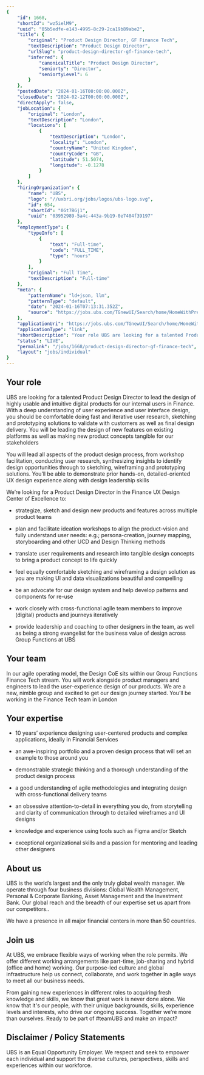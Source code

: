 ```yaml
---
{
	"id": 1668,
	"shortId": "wz5ielM9",
	"uuid": "05b5edfe-e143-4995-8c29-2ca19b89abe2",
	"title": {
		"original": "Product Design Director, GF Finance Tech",
		"textDescription": "Product Design Director",
		"urlSlug": "product-design-director-gf-finance-tech",
		"inferred": {
			"canonicalTitle": "Product Design Director",
			"seniorty": "Director",
			"seniortyLevel": 6
		}
	},
	"postedDate": "2024-01-16T00:00:00.000Z",
	"closedDate": "2024-02-12T00:00:00.000Z",
	"directApply": false,
	"jobLocation": {
		"original": "London",
		"textDescription": "London",
		"locations": [
			{
				"textDescription": "London",
				"locality": "London",
				"countryName": "United Kingdom",
				"countryCode": "GB",
				"latitude": 51.5074,
				"longitude": -0.1278
			}
		]
	},
	"hiringOrganization": {
		"name": "UBS",
		"logo": "//uxbri.org/jobs/logos/ubs-logo.svg",
		"id": 654,
		"shortId": "0Gt7BGj1",
		"uuid": "03952989-5a4c-443a-9b19-0e7404f39197"
	},
	"employmentType": {
		"typeInfo": [
			{
				"text": "Full-time",
				"code": "FULL_TIME",
				"type": "hours"
			}
		],
		"original": "Full Time",
		"textDescription": "Full-time"
	},
	"meta": {
		"patternName": "ld+json, llm",
		"patternType": "default",
		"date": "2024-01-16T07:13:31.352Z",
		"source": "https://jobs.ubs.com/TGnewUI/Search/home/HomeWithPreLoad?partnerid=25008&siteid=5012&PageType=JobDetails&jobid=290682&codes=IINDD#jobDetails=290682_5012"
	},
	"applicationUri": "https://jobs.ubs.com/TGnewUI/Search/home/HomeWithPreLoad?partnerid=25008&siteid=5012&PageType=searchResults&SearchType=linkquery&LinkID=6466#jobDetails=290682_5012",
	"applicationType": "link",
	"shortDescription": "Your role UBS are looking for a talented Product Design Director to lead the design of highly usable and intuitive digital products for our internal users in Finance. With a deep understanding of",
	"status": "LIVE",
	"permalink": "/jobs/1668/product-design-director-gf-finance-tech",
	"layout": "jobs/individual"
}
---
```

<h2>Your role</h2><p>UBS are looking for a talented Product Design Director to lead the design of highly usable and intuitive digital products for our internal users in Finance. With a deep understanding of user experience and user interface design, you should be comfortable doing fast and iterative user research, sketching and prototyping solutions to validate with customers as well as final design delivery. You will be leading the design of new features on existing platforms as well as making new product concepts tangible for our stakeholders</p><p>You will lead all aspects of the product design process, from workshop facilitation, conducting user research, synthesizing insights to identify design opportunities through to sketching, wireframing and prototyping solutions. You’ll be able to demonstrate prior hands-on, detailed-oriented UX design experience along with design leadership skills</p><p>We’re looking for a Product Design Director in the Finance UX Design Center of Excellence to:</p><ul><li><p>strategize, sketch and design new products and features across multiple product teams</p></li><li><p>plan and facilitate ideation workshops to align the product-vision and fully understand user needs: e.g.; persona-creation, journey mapping, storyboarding and other UCD and Design Thinking methods</p></li><li><p>translate user requirements and research into tangible design concepts to bring a product concept to life quickly</p></li><li><p>feel equally comfortable sketching and wireframing a design solution as you are making UI and data visualizations beautiful and compelling</p></li><li><p>be an advocate for our design system and help develop patterns and components for re-use</p></li><li><p>work closely with cross-functional agile team members to improve (digital) products and journeys iteratively</p></li><li><p>provide leadership and coaching to other designers in the team, as well as being a strong evangelist for the business value of design across Group Functions at UBS</p></li></ul><h2>Your team</h2><p>In our agile operating model, the Design CoE sits within our Group Functions Finance Tech stream. You will work alongside product managers and engineers to lead the user-experience design of our products. We are a new, nimble group and excited to get our design journey started. You’ll be working in the Finance Tech team in London</p><h2>Your expertise</h2><ul><li><p>10 years’ experience designing user-centered products and complex applications, ideally in Financial Services</p></li><li><p>an awe-inspiring portfolio and a proven design process that will set an example to those around you</p></li><li><p>demonstrable strategic thinking and a thorough understanding of the product design process</p></li><li><p>a good understanding of agile methodologies and integrating design with cross-functional delivery teams</p></li><li><p>an obsessive attention-to-detail in everything you do, from storytelling and clarity of communication through to detailed wireframes and UI designs</p></li><li><p>knowledge and experience using tools such as Figma and/or Sketch</p></li><li><p>exceptional organizational skills and a passion for mentoring and leading other designers</p></li></ul><h2>About us</h2><p>UBS is the world’s largest and the only truly global wealth manager. We operate through four business divisions: Global Wealth Management, Personal &amp; Corporate Banking, Asset Management and the Investment Bank. Our global reach and the breadth of our expertise set us apart from our competitors..</p><p>We have a presence in all major financial centers in more than 50 countries.</p><h2>Join us</h2><p>At UBS, we embrace flexible ways of working when the role permits. We offer different working arrangements like part-time, job-sharing and hybrid (office and home) working. Our purpose-led culture and global infrastructure help us connect, collaborate, and work together in agile ways to meet all our business needs.</p><p>From gaining new experiences in different roles to acquiring fresh knowledge and skills, we know that great work is never done alone. We know that it's our people, with their unique backgrounds, skills, experience levels and interests, who drive our ongoing success. Together we’re more than ourselves. Ready to be part of #teamUBS and make an impact?</p><h2><strong>Disclaimer / Policy Statements</strong></h2><p>UBS is an Equal Opportunity Employer. We respect and seek to empower each individual and support the diverse cultures, perspectives, skills and experiences within our workforce.</p>

